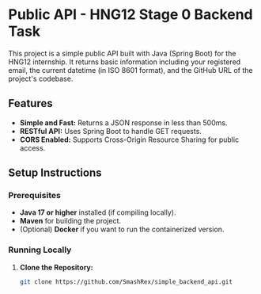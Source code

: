 # Public API - HNG12 Stage 0 Backend Task

This project is a simple public API built with Java (Spring Boot) for the HNG12 internship. It returns basic information including your registered email, the current datetime (in ISO 8601 format), and the GitHub URL of the project's codebase.

## Features

- **Simple and Fast:** Returns a JSON response in less than 500ms.
- **RESTful API:** Uses Spring Boot to handle GET requests.
- **CORS Enabled:** Supports Cross-Origin Resource Sharing for public access.

## Setup Instructions

### Prerequisites

- **Java 17 or higher** installed (if compiling locally).
- **Maven** for building the project.
- (Optional) **Docker** if you want to run the containerized version.

### Running Locally

1. **Clone the Repository:**

   ```sh
   git clone https://github.com/SmashRex/simple_backend_api.git
